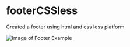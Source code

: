 # footerCSSless
Created a footer using html and css less platform

![Image of Footer Example](https://lizpisarek2.github.com/images/footerExample.png)
